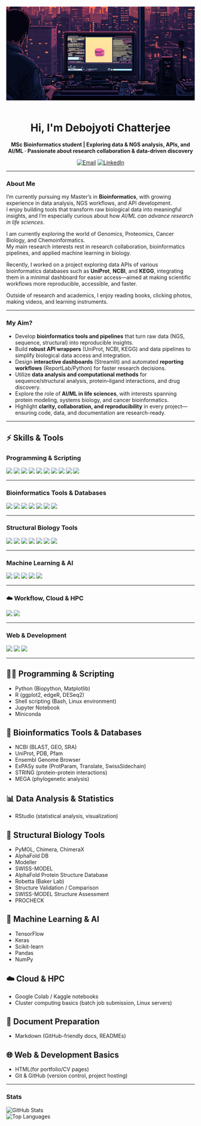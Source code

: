 <!-- Profile README for @biomaverick -->

<div align="center" style="overflow:hidden;">

<img src="assets/Untitled_design.png" 
alt="Bioinformatics Banner" width="100%"
 height="250" style="object-fit: cover;"/>

</div>

<div align="center">

# Hi, I'm Debojyoti Chatterjee   
**MSc Bioinformatics student | Exploring data & NGS analysis, APIs, and AI/ML · Passionate about research collaboration & data-driven discovery**

[![Email](https://img.shields.io/badge/Email-cdebojyoti.research%40gmail.com-red?style=flat&logo=gmail)](mailto:cdebojyoti.research@gmail.com)  [![LinkedIn](https://img.shields.io/badge/LinkedIn-Debojyoti%20Chatterjee-blue?style=flat&logo=linkedin)](https://www.linkedin.com/in/debojyoti-chatterjee-bioinfo) 

</div>

---

### About Me  

I’m currently pursuing my Master’s in **Bioinformatics**, with growing experience in data analysis, NGS workflows, and API development.  
I enjoy building tools that transform raw biological data into meaningful insights, and I’m especially curious about how *AI/ML can advance research in life sciences*.  

I am currently exploring the world of Genomics, Proteomics, Cancer Biology, and Chemoinformatics.  
My main research interests rest in research collaboration, bioinformatics pipelines, and applied machine learning in biology.  

Recently, I worked on a project exploring data APIs of various bioinformatics databases such as **UniProt**, **NCBI**, and **KEGG**, integrating them in a minimal dashboard for easier access—aimed at making scientific workflows more reproducible, accessible, and faster.  

Outside of research and academics, I enjoy reading books, clicking photos, making videos, and learning instruments.  

---

### My Aim?
- Develop **bioinformatics tools and pipelines** that turn raw data (NGS, sequence, structural) into reproducible insights.  
- Build **robust API wrappers** (UniProt, NCBI, KEGG) and data pipelines to simplify biological data access and integration.  
- Design **interactive dashboards** (Streamlit) and automated **reporting workflows** (ReportLab/Python) for faster research decisions.  
- Utilize **data analysis and computational methods** for sequence/structural analysis, protein–ligand interactions, and drug discovery.  
- Explore the role of **AI/ML in life sciences**, with interests spanning protein modeling, systems biology, and cancer bioinformatics.  
- Highlight **clarity, collaboration, and reproducibility** in every project—ensuring code, data, and documentation are research-ready.  

---

## ⚡ Skills & Tools  

### Programming & Scripting
<p align="left">
  <img src="https://img.shields.io/badge/Python-3776AB?logo=python&logoColor=white" />
  <img src="https://img.shields.io/badge/R-276DC3?logo=r&logoColor=white" />
  <img src="https://img.shields.io/badge/Perl-39457E?logo=perl&logoColor=white" />
  <img src="https://img.shields.io/badge/Linux-FCC624?logo=linux&logoColor=black" />
  <img src="https://img.shields.io/badge/Bash-4EAA25?logo=gnu-bash&logoColor=white" />
  <img src="https://img.shields.io/badge/Conda-44A833?logo=anaconda&logoColor=white" />
  <img src="https://img.shields.io/badge/Miniconda-44A833?logo=anaconda&logoColor=white" />
  <img src="https://img.shields.io/badge/Jupyter-F37626?logo=jupyter&logoColor=white" />
  <img src="https://img.shields.io/badge/VS%20Code-007ACC?logo=visual-studio-code&logoColor=white" />
  <img src="https://img.shields.io/badge/Markdown-000000?logo=markdown&logoColor=white" />
</p>

---

### Bioinformatics Tools & Databases
<p align="left">
  <img src="https://img.shields.io/badge/NCBI-008080?logoColor=white" />
  <img src="https://img.shields.io/badge/UniProt-00457C?logoColor=white" />
  <img src="https://img.shields.io/badge/PDB-2C2D72?logoColor=white" />
  <img src="https://img.shields.io/badge/Ensembl-9C27B0?logoColor=white" />
  <img src="https://img.shields.io/badge/ExPASy-FF9800?logoColor=white" />
  <img src="https://img.shields.io/badge/STRING-006699?logoColor=white" />
  <img src="https://img.shields.io/badge/MEGA-4CAF50?logoColor=white" />
</p>

---

### Structural Biology Tools
<p align="left">
  <img src="https://img.shields.io/badge/PyMOL-FF6600?logoColor=white" />
  <img src="https://img.shields.io/badge/Chimera-00599C?logoColor=white" />
  <img src="https://img.shields.io/badge/ChimeraX-009688?logoColor=white" />
  <img src="https://img.shields.io/badge/AlphaFold-4285F4?logoColor=white" />
  <img src="https://img.shields.io/badge/Modeller-795548?logoColor=white" />
  <img src="https://img.shields.io/badge/Swiss--Model-1976D2?logoColor=white" />
  <img src="https://img.shields.io/badge/I--TASSER-512DA8?logoColor=white" />
</p>

---

### Machine Learning & AI
<p align="left">
  <img src="https://img.shields.io/badge/TensorFlow-FF6F00?logo=tensorflow&logoColor=white" />
  <img src="https://img.shields.io/badge/Keras-D00000?logo=keras&logoColor=white" />
  <img src="https://img.shields.io/badge/Scikit--learn-F7931E?logo=scikit-learn&logoColor=white" />
  <img src="https://img.shields.io/badge/Pandas-150458?logo=pandas&logoColor=white" />
  <img src="https://img.shields.io/badge/NumPy-013243?logo=numpy&logoColor=white" />
</p>

---

### ☁️ Workflow, Cloud & HPC
<p align="left">
  <img src="https://img.shields.io/badge/Google%20Colab-F9AB00?logo=googlecolab&logoColor=white" />
  <img src="https://img.shields.io/badge/Kaggle-20BEFF?logo=kaggle&logoColor=white" />
</p>

---

### Web & Development
<p align="left">
  <img src="https://img.shields.io/badge/Git-F05032?logo=git&logoColor=white" />
  <img src="https://img.shields.io/badge/GitHub-181717?logo=github&logoColor=white" />
  <img src="https://img.shields.io/badge/HTML5-E34F26?logo=html5&logoColor=white" />
</p>

---

## 🧑‍💻 Programming & Scripting
- Python (Biopython, Matplotlib)  
- R (ggplot2, edgeR, DESeq2)   
- Shell scripting (Bash, Linux environment)  
- Jupyter Notebook  
- Miniconda  

## 🧬 Bioinformatics Tools & Databases
- NCBI (BLAST, GEO, SRA)  
- UniProt, PDB, Pfam  
- Ensembl Genome Browser  
- ExPASy suite (ProtParam, Translate, SwissSidechain)  
- STRING (protein-protein interactions)  
- MEGA (phylogenetic analysis)  

## 📊 Data Analysis & Statistics
- RStudio (statistical analysis, visualization)  

## 🧩 Structural Biology Tools
- PyMOL, Chimera, ChimeraX  
- AlphaFold DB  
- Modeller  
- SWISS-MODEL  
- AlphaFold Protein Structure Database  
- Robetta (Baker Lab)   
- Structure Validation / Comparison  
- SWISS-MODEL Structure Assessment  
- PROCHECK  

## 🤖 Machine Learning & AI
- TensorFlow  
- Keras  
- Scikit-learn  
- Pandas  
- NumPy  

## ☁️ Cloud & HPC
- Google Colab / Kaggle notebooks  
- Cluster computing basics (batch job submission, Linux servers)  

## 📑 Document Preparation 
- Markdown (GitHub-friendly docs, READMEs)  

## 🌐 Web & Development Basics
- HTML(for portfolio/CV pages)  
- Git & GitHub (version control, project hosting)  
---

### Stats
![GitHub Stats](https://github-readme-stats.vercel.app/api?username=biomaverick&show_icons=true&theme=tokyonight)  
![Top Languages](https://github-readme-stats.vercel.app/api/top-langs/?username=biomaverick&layout=compact&theme=tokyonight)
